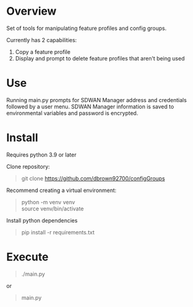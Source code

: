 # Overview
Set of tools for manipulating feature profiles and config groups.

Currently has 2 capabilities:
1. Copy a feature profile
2. Display and prompt to delete feature profiles that aren't being used

# Use

Running main.py prompts for SDWAN Manager address and credentials followed by a user menu.
SDWAN Manager information is saved to environmental variables and password is encrypted.

# Install
Requires python 3.9 or later

Clone repository:
> git clone https://github.com/dbrown92700/configGroups

Recommend creating a virtual environment:
> python -m venv venv \
> source venv/bin/activate

Install python dependencies
> pip install -r requirements.txt

# Execute
> ./main.py

or

> main.py

